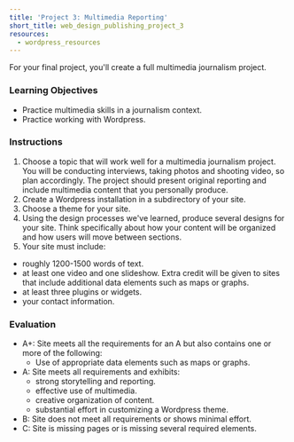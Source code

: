 ```yaml
---
title: 'Project 3: Multimedia Reporting'
short_title: web_design_publishing_project_3
resources:
  - wordpress_resources
---
```


For your final project, you'll create a full multimedia journalism project.

### Learning Objectives

- Practice multimedia skills in a journalism context.
- Practice working with Wordpress.

### Instructions

1. Choose a topic that will work well for a multimedia journalism project. You will be conducting interviews, taking photos and shooting video, so plan accordingly. The project should present original reporting and include multimedia content that you personally produce.
2. Create a Wordpress installation in a subdirectory of your site.
3. Choose a theme for your site.
4. Using the design processes we've learned, produce several designs for your site. Think specifically about how your content will be organized and how users will move between sections.
5. Your site must include:
  - roughly 1200-1500 words of text.
  - at least one video and one slideshow. Extra credit will be given to sites that include additional data elements such as maps or graphs.
  - at least three plugins or widgets.
  - your contact information.

### Evaluation

- A+: Site meets all the requirements for an A but also contains one or more of the following:
  - Use of appropriate data elements such as maps or graphs.
- A: Site meets all requirements and exhibits:
  - strong storytelling and reporting.
  - effective use of multimedia.
  - creative organization of content.
  - substantial effort in customizing a Wordpress theme.
- B: Site does not meet all requirements or shows minimal effort.
- C: Site is missing pages or is missing several required elements.
